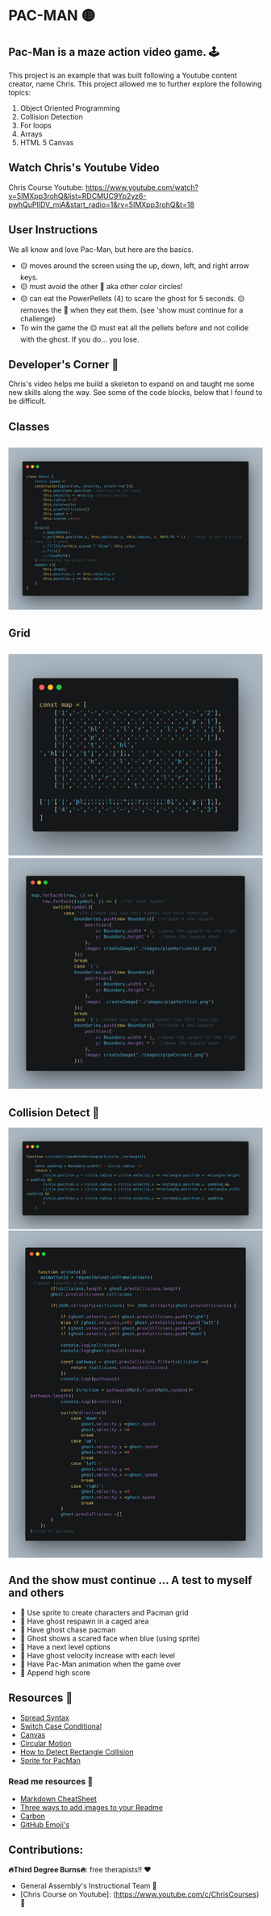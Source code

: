 # **PAC-MAN :yellow_circle:**



## Pac-Man is a maze action video game. :joystick:

This project is an example that was built following a Youtube content creator, name Chris. This project allowed me to further explore the following topics:


1. Object Oriented Programming 
2. Collision Detection 
3. For loops 
4. Arrays 
5. HTML 5 Canvas


## Watch Chris's Youtube Video 
Chris Course Youtube: https://www.youtube.com/watch?v=5IMXpp3rohQ&list=RDCMUC9Yp2yz6-pwhQuPlIDV_mjA&start_radio=1&rv=5IMXpp3rohQ&t=18

## User Instructions 

We all know and love Pac-Man, but here are the basics.

- :yellow_circle: moves around the screen
using the up, down, left, and right arrow keys.
- :yellow_circle: must avoid the other :ghost:  aka other color circles!
- :yellow_circle:  can eat the PowerPellets (4) to scare the ghost for 5 seconds. :yellow_circle:  removes the :ghost:  when they eat them. (see 'show must continue for a challenge)
- To win the game the :yellow_circle: must eat all the pellets before and not collide with the ghost. If you do... you lose. 

## Developer's Corner :notebook:    

Chris's video helps me build a skeleton to expand on and taught me some new skills along the way. See some of the code blocks, below that I found to be difficult. 

## Classes

![Classes!](images/carbon.png)
---

## Grid
![Map!](images/map.png)
![Switch Case to Create Map!](images/switchcase.png)
---

## Collision Detect :ghost:
![Player Collision with Boundaries!](images/collision.png)
![Ghost Collision with player!](images/Ghostcollison.png) 



## And the show must continue ... A test to myself and others 

- :pushpin: Use sprite to create characters and Pacman grid
- :pushpin: Have ghost respawn in a caged area
- :pushpin: Have ghost chase pacman 
- :pushpin: Ghost shows a scared face when blue (using sprite)
- :pushpin: Have a next level options 
- :pushpin: Have ghost velocity increase with each level 
- :pushpin: Have Pac-Man animation when the game over 
- :pushpin: Append high score 





## Resources :scroll:   
- [Spread Syntax](https://developer.mozilla.org/en-US/docs/Web/JavaScript/Reference/Operators/Spread_syntax)
- [Switch Case Conditional](https://www.w3schools.com/js/js_switch.asp)
- [Canvas](https://developer.mozilla.org/en-US/docs/Web/API/Canvas_API)
- [Circular Motion](https://www.youtube.com/watch?v=raXW5J1Te7Y&t=288s)
- [How to Detect Rectangle Collision](https://www.youtube.com/watch?v=_MyPLZSGS3s&t=395s)
- [Sprite for PacMan](https://spritedatabase.net/file/15069)


### Read me resources :scroll:  
- [Markdown CheatSheet](https://github.com/adam-p/markdown-here/wiki/Markdown-Cheatsheet)
- [Three ways to add images to your Readme](https://www.seancdavis.com/posts/three-ways-to-add-image-to-github-readme/)
- [Carbon](https://carbon.now.sh/?bg=rgba%28171%2C+184%2C+195%2C+1%29&t=seti&wt=none&l=auto&width=680&ds=true&dsyoff=20px&dsblur=68px&wc=true&wa=true&pv=56px&ph=56px&ln=false&fl=1&fm=Hack&fs=14px&lh=133%25&si=false&es=2x&wm=false&code=)
- [GitHub Emoji's](https://github.com/ikatyang/emoji-cheat-sheet/blob/master/README.md)




## Contributions:

**:fire:Third Degree Burns:fire:**: free therapists!! :heart:


- General Assembly's Instructional Team :clap:  
- [Chris Course on Youtube]: (https://www.youtube.com/c/ChrisCourses) :clap: 

